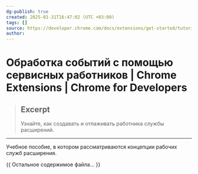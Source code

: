 ```yaml
---
dg-publish: true
created: 2025-01-31T16:47:02 (UTC +03:00)
tags: []
source: https://developer.chrome.com/docs/extensions/get-started/tutorial/service-worker-events?hl=ru
author: 
---
```


# Обработка событий с помощью сервисных работников  |  Chrome Extensions  |  Chrome for Developers

> ## Excerpt
> Узнайте, как создавать и отлаживать работника службы расширений.

---
Учебное пособие, в котором рассматриваются концепции рабочих служб расширения.

{{ Остальное содержимое файла... }} 